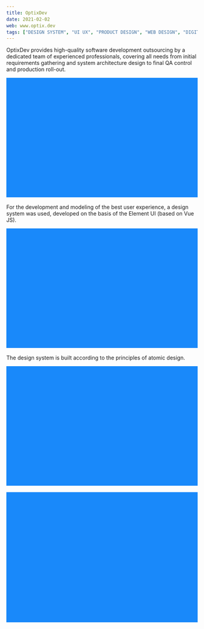 ```yaml
---
title: OptixDev
date: 2021-02-02
web: www.optix.dev
tags: ["DESIGN SYSTEM", "UI UX", "PRODUCT DESIGN", "WEB DESIGN", "DIGITAL ILLUSTRATION",]
---
```


OptixDev provides high-quality software development outsourcing by a dedicated team of experienced professionals, covering all  needs from initial requirements gathering and system architecture design to final QA control and production roll-out.

![1-optdev@2x](1-optdev@2x.webp)

For the development and modeling of the best user experience, a design system was used, developed on the basis of the Element UI (based on Vue JS).

![2-optdev@2x](2-optdev@2x.webp)

The design system is built according to the principles of atomic design.

![3-optdev@2x](3-optdev@2x.webp)



![4-optdev@2x](4-optdev@2x.webp)

